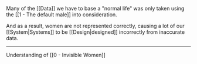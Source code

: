 Many of the [[Data]] we have to base a "normal life" was only taken using the [[1 - The default male]] into consideration.

And as a result, women are not represented correctly, causing a lot of our [[System|Systems]] to be [[Design|designed]] incorrectly from inaccurate data.

---

Understanding of [[0 - Invisible Women]]
